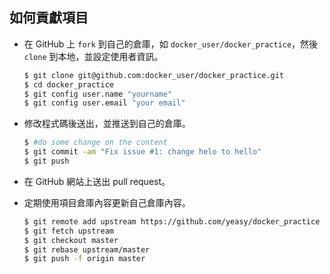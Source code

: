 ## 如何貢獻項目

* 在 GitHub 上 `fork` 到自己的倉庫，如 `docker_user/docker_practice`，然後 `clone` 到本地，並設定使用者資訊。

  ```sh
  $ git clone git@github.com:docker_user/docker_practice.git
  $ cd docker_practice
  $ git config user.name "yourname"
  $ git config user.email "your email"
  ```

* 修改程式碼後送出，並推送到自己的倉庫。

  ```sh
  $ #do some change on the content
  $ git commit -am "Fix issue #1: change helo to hello"
  $ git push
  ```

* 在 GitHub 網站上送出 pull request。

* 定期使用項目倉庫內容更新自己倉庫內容。
  ```sh
  $ git remote add upstream https://github.com/yeasy/docker_practice
  $ git fetch upstream
  $ git checkout master
  $ git rebase upstream/master
  $ git push -f origin master
  ```

